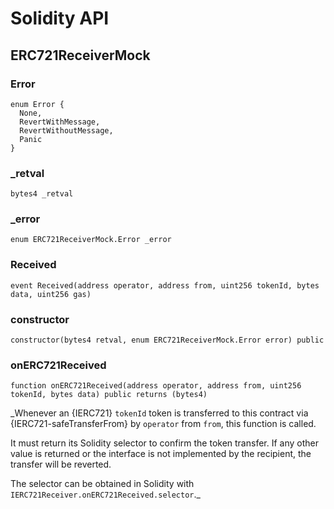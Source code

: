 # Solidity API

## ERC721ReceiverMock

### Error

```solidity
enum Error {
  None,
  RevertWithMessage,
  RevertWithoutMessage,
  Panic
}
```

### _retval

```solidity
bytes4 _retval
```

### _error

```solidity
enum ERC721ReceiverMock.Error _error
```

### Received

```solidity
event Received(address operator, address from, uint256 tokenId, bytes data, uint256 gas)
```

### constructor

```solidity
constructor(bytes4 retval, enum ERC721ReceiverMock.Error error) public
```

### onERC721Received

```solidity
function onERC721Received(address operator, address from, uint256 tokenId, bytes data) public returns (bytes4)
```

_Whenever an {IERC721} `tokenId` token is transferred to this contract via {IERC721-safeTransferFrom}
by `operator` from `from`, this function is called.

It must return its Solidity selector to confirm the token transfer.
If any other value is returned or the interface is not implemented by the recipient, the transfer will be reverted.

The selector can be obtained in Solidity with `IERC721Receiver.onERC721Received.selector`._

